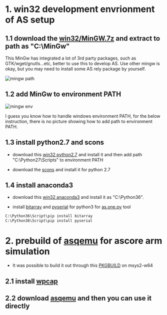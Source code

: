 
# 1. win32 development envrionment of AS setup

## 1.1 download the [win32/MinGW.7z](https://github.com/parai/asenv/tree/master/win32) and extract to path as "C:\MinGw"

This MinGw has integrated a lot of 3rd party packages, such as GTK/wget/gnutls...etc, better to use this to develop AS. Use other mingw is okay, but you may need to install some AS rely package by yourself.

![mingw path](https://github.com/parai/asenv/blob/master/win32/mingw_path.jpg?raw=true)

## 1.2 add MinGw to environment PATH

![mingw env](https://github.com/parai/asenv/blob/master/win32/mingw_env.jpg?raw=true)

I guess you know how to handle windows environment PATH, for the below instruction, there is no picture showing how to add path to environment PATH.

## 1.3 install python2.7 and scons

* download this [win32 python2.7](https://www.python.org/ftp/python/2.7.14/python-2.7.14.msi) and install it and then add path "C:\Python27\Scripts" to environment PATH

* download the [scons](http://scons.org/pages/download.html) and install it for python 2.7

## 1.4 install anaconda3

* download this [win32 anaconda3](https://repo.continuum.io/archive/Anaconda3-5.0.1-Windows-x86.exe) and install it as "C:\Python36".

* install [bitarray](https://pypi.python.org/packages/0a/da/9f61d28a20c42b4963334efacfd257c85150ede96d0cd2509b37da69da47/bitarray-0.8.1.tar.gz) and [pyserial](https://pypi.python.org/packages/1f/3b/ee6f354bcb1e28a7cd735be98f39ecf80554948284b41e9f7965951befa6/pyserial-3.2.1.tar.gz#md5=7142a421c8b35d2dac6c47c254db023d) for python3 for [as.one.py](https://github.com/parai/as/tree/master/com/as.tool/as.one.py) tool

```sh
C:\Python36\Script\pip install bitarray
C:\Python36\Script\pip install pyserial
```

# 2. prebuild of [asqemu](https://github.com/parai/as/tree/master/com/as.tool/qemu) for ascore arm simulation

* It was possible to build it out through this [PKGBUILD](https://github.com/parai/as/blob/master/com/as.tool/qemu/PKGBUILD) on msys2-w64

## 2.1 install [wpcap](https://www.winpcap.org/install/bin/WinPcap_4_1_3.exe)

## 2.2 download [asqemu](https://github.com/parai/asenv/raw/master/x64/asqemu.zip) and then you can use it directly

